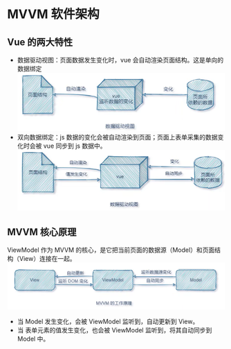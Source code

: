 # MVVM 软件架构

## Vue 的两大特性

- 数据驱动视图：页面数据发生变化时，vue 会自动渲染页面结构。这是单向的数据绑定
  ![avatar](/images/数据驱动视图.png)
- 双向数据绑定：js 数据的变化会被自动渲染到页面；页面上表单采集的数据变化时会被 vue 同步到 js 数据中。
  ![avatar](/images/双向数据绑定.png)

## MVVM 核心原理

ViewModel 作为 MVVM 的核心，是它把当前页面的数据源（Model）和页面结构（View）连接在一起。
![avatar](/images/MVVM工作原理.png)

- 当 Model 发生变化，会被 ViewModel 监听到，自动更新到 View。
- 当 表单元素的值发生变化，也会被 ViewModel 监听到，将其自动同步到 Model 中。

